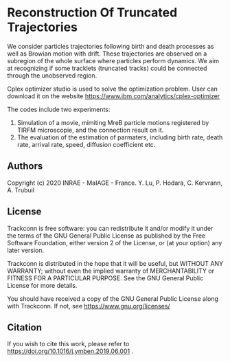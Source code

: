 # Reconstruction Of Truncated Trajectories
We consider particles trajectories following birth and death processes as well as Browian motion with drift. 
These trajectories are observed on a subregion of the whole surface where particles perform dynamics.
We aim at recognizing if some tracklets (truncated tracks) could be connected through the unobserved region.

Cplex optimizer studio is used to solve the optimization problem. 
User can download it on the website https://www.ibm.com/analytics/cplex-optimizer

The codes include two experiments:
1. Simulation of a movie, mimiting MreB particle motions registered by TIRFM microscopie, and the connection result on it.
2. The evaluation of the estimation of parmaters, including birth rate, death rate, arrival rate, speed, diffusion coefficient etc.

Authors
-------
Copyright (c) 2020 INRAE - MaIAGE - France.
Y. Lu, P. Hodara, C. Kervrann, A. Trubuil

License
-------
Trackconn is free software: you can redistribute it and/or modify
it under the terms of the GNU General Public License as published by
the Free Software Foundation, either version 2 of the License, or
(at your option) any later version.

Trackconn is distributed in the hope that it will be useful,
but WITHOUT ANY WARRANTY; without even the implied warranty of
MERCHANTABILITY or FITNESS FOR A PARTICULAR PURPOSE.  See the
GNU General Public License for more details.

You should have received a copy of the GNU General Public License
along with Trackconn.  If not, see <https://www.gnu.org/licenses/>

Citation
---------------
If you wish to cite this work, please refer to https://doi.org/10.1016/j.ymben.2019.06.001 .

